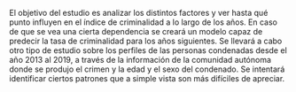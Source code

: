 El objetivo del estudio es analizar los distintos factores y ver hasta qué punto influyen en el índice de criminalidad a lo largo de los años. En caso de que se vea una cierta dependencia se creará un modelo capaz de predecir la tasa de criminalidad para los años siguientes. 
Se llevará a cabo otro tipo de estudio sobre los perfiles de las personas condenadas desde el año 2013 al 2019, a través de la información de la comunidad autónoma donde se produjo el crimen y la edad y el sexo del condenado. Se intentará identificar ciertos patrones que a simple vista son más difíciles de apreciar. 
